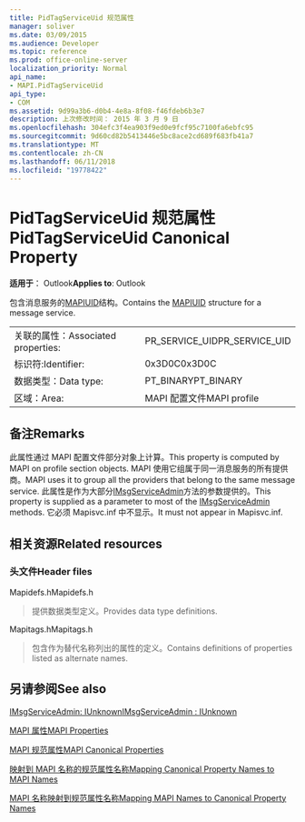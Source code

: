 ```yaml
---
title: PidTagServiceUid 规范属性
manager: soliver
ms.date: 03/09/2015
ms.audience: Developer
ms.topic: reference
ms.prod: office-online-server
localization_priority: Normal
api_name:
- MAPI.PidTagServiceUid
api_type:
- COM
ms.assetid: 9d99a3b6-d0b4-4e8a-8f08-f46fdeb6b3e7
description: 上次修改时间： 2015 年 3 月 9 日
ms.openlocfilehash: 304efc3f4ea903f9ed0e9fcf95c7100fa6ebfc95
ms.sourcegitcommit: 9d60cd82b5413446e5bc8ace2cd689f683fb41a7
ms.translationtype: MT
ms.contentlocale: zh-CN
ms.lasthandoff: 06/11/2018
ms.locfileid: "19778422"
---
```

# <a name="pidtagserviceuid-canonical-property"></a><span data-ttu-id="76543-103">PidTagServiceUid 规范属性</span><span class="sxs-lookup"><span data-stu-id="76543-103">PidTagServiceUid Canonical Property</span></span>

  
  
<span data-ttu-id="76543-104">**适用于**： Outlook</span><span class="sxs-lookup"><span data-stu-id="76543-104">**Applies to**: Outlook</span></span> 
  
<span data-ttu-id="76543-105">包含消息服务的[MAPIUID](mapiuid.md)结构。</span><span class="sxs-lookup"><span data-stu-id="76543-105">Contains the [MAPIUID](mapiuid.md) structure for a message service.</span></span> 
  
|||
|:-----|:-----|
|<span data-ttu-id="76543-106">关联的属性：</span><span class="sxs-lookup"><span data-stu-id="76543-106">Associated properties:</span></span>  <br/> |<span data-ttu-id="76543-107">PR_SERVICE_UID</span><span class="sxs-lookup"><span data-stu-id="76543-107">PR_SERVICE_UID</span></span>  <br/> |
|<span data-ttu-id="76543-108">标识符:</span><span class="sxs-lookup"><span data-stu-id="76543-108">Identifier:</span></span>  <br/> |<span data-ttu-id="76543-109">0x3D0C</span><span class="sxs-lookup"><span data-stu-id="76543-109">0x3D0C</span></span>  <br/> |
|<span data-ttu-id="76543-110">数据类型：</span><span class="sxs-lookup"><span data-stu-id="76543-110">Data type:</span></span>  <br/> |<span data-ttu-id="76543-111">PT_BINARY</span><span class="sxs-lookup"><span data-stu-id="76543-111">PT_BINARY</span></span>  <br/> |
|<span data-ttu-id="76543-112">区域：</span><span class="sxs-lookup"><span data-stu-id="76543-112">Area:</span></span>  <br/> |<span data-ttu-id="76543-113">MAPI 配置文件</span><span class="sxs-lookup"><span data-stu-id="76543-113">MAPI profile</span></span>  <br/> |
   
## <a name="remarks"></a><span data-ttu-id="76543-114">备注</span><span class="sxs-lookup"><span data-stu-id="76543-114">Remarks</span></span>

<span data-ttu-id="76543-115">此属性通过 MAPI 配置文件部分对象上计算。</span><span class="sxs-lookup"><span data-stu-id="76543-115">This property is computed by MAPI on profile section objects.</span></span> <span data-ttu-id="76543-116">MAPI 使用它组属于同一消息服务的所有提供商。</span><span class="sxs-lookup"><span data-stu-id="76543-116">MAPI uses it to group all the providers that belong to the same message service.</span></span> <span data-ttu-id="76543-117">此属性是作为大部分[IMsgServiceAdmin](imsgserviceadminiunknown.md)方法的参数提供的。</span><span class="sxs-lookup"><span data-stu-id="76543-117">This property is supplied as a parameter to most of the [IMsgServiceAdmin](imsgserviceadminiunknown.md) methods.</span></span> <span data-ttu-id="76543-118">它必须 Mapisvc.inf 中不显示。</span><span class="sxs-lookup"><span data-stu-id="76543-118">It must not appear in Mapisvc.inf.</span></span> 
  
## <a name="related-resources"></a><span data-ttu-id="76543-119">相关资源</span><span class="sxs-lookup"><span data-stu-id="76543-119">Related resources</span></span>

### <a name="header-files"></a><span data-ttu-id="76543-120">头文件</span><span class="sxs-lookup"><span data-stu-id="76543-120">Header files</span></span>

<span data-ttu-id="76543-121">Mapidefs.h</span><span class="sxs-lookup"><span data-stu-id="76543-121">Mapidefs.h</span></span>
  
> <span data-ttu-id="76543-122">提供数据类型定义。</span><span class="sxs-lookup"><span data-stu-id="76543-122">Provides data type definitions.</span></span>
    
<span data-ttu-id="76543-123">Mapitags.h</span><span class="sxs-lookup"><span data-stu-id="76543-123">Mapitags.h</span></span>
  
> <span data-ttu-id="76543-124">包含作为替代名称列出的属性的定义。</span><span class="sxs-lookup"><span data-stu-id="76543-124">Contains definitions of properties listed as alternate names.</span></span>
    
## <a name="see-also"></a><span data-ttu-id="76543-125">另请参阅</span><span class="sxs-lookup"><span data-stu-id="76543-125">See also</span></span>



[<span data-ttu-id="76543-126">IMsgServiceAdmin: IUnknown</span><span class="sxs-lookup"><span data-stu-id="76543-126">IMsgServiceAdmin : IUnknown</span></span>](imsgserviceadminiunknown.md)


[<span data-ttu-id="76543-127">MAPI 属性</span><span class="sxs-lookup"><span data-stu-id="76543-127">MAPI Properties</span></span>](mapi-properties.md)
  
[<span data-ttu-id="76543-128">MAPI 规范属性</span><span class="sxs-lookup"><span data-stu-id="76543-128">MAPI Canonical Properties</span></span>](mapi-canonical-properties.md)
  
[<span data-ttu-id="76543-129">映射到 MAPI 名称的规范属性名称</span><span class="sxs-lookup"><span data-stu-id="76543-129">Mapping Canonical Property Names to MAPI Names</span></span>](mapping-canonical-property-names-to-mapi-names.md)
  
[<span data-ttu-id="76543-130">MAPI 名称映射到规范属性名称</span><span class="sxs-lookup"><span data-stu-id="76543-130">Mapping MAPI Names to Canonical Property Names</span></span>](mapping-mapi-names-to-canonical-property-names.md)


